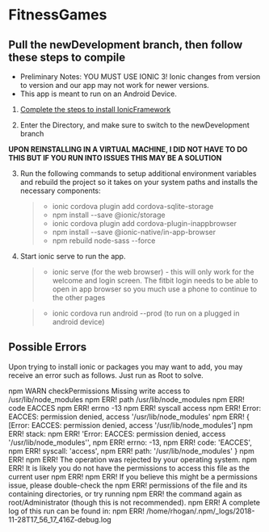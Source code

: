 # FitnessGames

## Pull the newDevelopment branch, then follow these steps to compile
- Preliminary Notes: YOU MUST USE IONIC 3! Ionic changes from version to version and our app may not work for newer versions.
- This app is meant to run on an Android Device. 

1. [Complete the steps to install IonicFramework](https://ionicframework.com/docs/intro/installation/)

2. Enter the Directory, and make sure to switch to the newDevelopment branch

**UPON REINSTALLING IN A VIRTUAL MACHINE, I DID NOT HAVE TO DO THIS BUT IF YOU RUN INTO ISSUES THIS MAY BE A SOLUTION**

3. Run the following commands to setup additional environment variables and rebuild the project so it takes on your system paths and installs the necessary components:
   >- ionic cordova plugin add cordova-sqlite-storage
   >- npm install --save @ionic/storage
   >- ionic cordova plugin add cordova-plugin-inappbrowser
   >- npm install --save @ionic-native/in-app-browser
   >- npm rebuild node-sass --force
4. Start ionic serve to run the app.
   >- ionic serve (for the web browser)
         - this will only work for the welcome and login screen. The fitbit login needs to be able to open in app browser so you much use            a phone to continue to the other pages
         
   >- ionic cordova run android --prod (to run on a plugged in android device)


## Possible Errors

Upon trying to install ionic or packages you may want to add, you may receive an error such as follows. Just run as Root to solve. 


npm WARN checkPermissions Missing write access to /usr/lib/node_modules
npm ERR! path /usr/lib/node_modules
npm ERR! code EACCES
npm ERR! errno -13
npm ERR! syscall access
npm ERR! Error: EACCES: permission denied, access '/usr/lib/node_modules'
npm ERR!  { [Error: EACCES: permission denied, access '/usr/lib/node_modules']
npm ERR!   stack:
npm ERR!    'Error: EACCES: permission denied, access \'/usr/lib/node_modules\'',
npm ERR!   errno: -13,
npm ERR!   code: 'EACCES',
npm ERR!   syscall: 'access',
npm ERR!   path: '/usr/lib/node_modules' }
npm ERR! 
npm ERR! The operation was rejected by your operating system.
npm ERR! It is likely you do not have the permissions to access this file as the current user
npm ERR! 
npm ERR! If you believe this might be a permissions issue, please double-check the
npm ERR! permissions of the file and its containing directories, or try running
npm ERR! the command again as root/Administrator (though this is not recommended).
npm ERR! A complete log of this run can be found in:
npm ERR!     /home/rhogan/.npm/_logs/2018-11-28T17_56_17_416Z-debug.log
